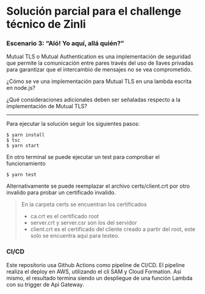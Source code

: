# Solución parcial para el challenge técnico de Zinli

### Escenario 3: “Aló! Yo aquí, allá quién?” 

Mutual TLS o Mutual Authentication es una implementación de seguridad que permite la comunicación entre pares través del uso de llaves privadas para garantizar que el intercambio de mensajes no se vea comprometido. 

¿Cómo se ve una implementación para Mutual TLS en una lambda escrita en node.js? 

¿Qué consideraciones adicionales deben ser señaladas respecto a la implementación de Mutual TLS? 

___

Para ejecutar la solución seguir los siguientes pasos:

```
$ yarn install
$ tsc
$ yarn start
```

En otro terminal se puede ejecutar un test para comprobar el funcionamiento

```
$ yarn test
```

Alternativamente se puede reemplazar el archivo certs/client.crt por otro invalido para probar un certificado invalido.

> En la carpeta certs se encuentran los certificados
> - ca.crt es el certificado root
> - server.crt y server.csr son los del servidor
> - client.crt es el certificado del cliente creado a partir del root, este solo se encuentra aqui para testeo.

### CI/CD

Este repositorio usa Github Actions como pipeline de CI/CD.
El pipeline realiza el deploy en AWS, utilizando el cli SAM y Cloud Formation. 
Asi mismo, el resultado termina siendo un despliegue de una función Lambda con su trigger de Api Gateway.